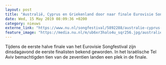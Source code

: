 ```yaml
---
layout: post
title: "Australië, Cyprus en Griekenland door naar finale Eurovisie Songfestival"
date: Wed, 15 May 2019 08:09:36 +0200
category: nieuws
externe_link: "https://www.nu.nl/songfestival/5892288/australie-cyprus-en-griekenland-door-naar-finale-eurovisie-songfestival.html"
feature_image: "https://media.nu.nl/m/ub6xr3halo4u_sqr256.jpg/australie-cyprus-en-griekenland-door-naar-finale-eurovisie-songfestival.jpg"
---
```


Tijdens de eerste halve finale van het Eurovisie Songfestival zijn dinsdagavond de eerste finalisten bekend geworden. In het Israëlische Tel Aviv bemachtigden tien van de zeventien landen een plek in de finale.
